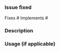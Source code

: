 ### Issue fixed
Fixes #<issueNumber>
Implements #<issueNumber>

### Description

### Usage (if applicable)